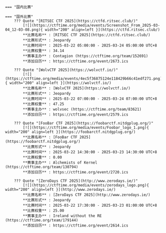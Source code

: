     === "国内比赛"
    
    === "国外比赛"
        ??? Quote "[RITSEC CTF 2025](https://ctfd.ritsec.club/)"  
            [![](https://ctftime.org/media/events/Screenshot_From_2025-03-04_12-03-08.png){ width="200" align=left }](https://ctfd.ritsec.club/)  
            **比赛名称** : [RITSEC CTF 2025](https://ctfd.ritsec.club/)  
            **比赛形式** : Jeopardy  
            **比赛时间** : 2025-03-22 05:00:00 - 2025-03-24 05:00:00 UTC+8  
            **比赛权重** : 34.14  
            **赛事主办** : Contagion (https://ctftime.org/team/152691)  
            **添加日历** : https://ctftime.org/event/2673.ics  
            
        ??? Quote "[WolvCTF 2025](https://wolvctf.io/)"  
            [![](https://ctftime.org/media/events/4ec5f36875124e118429b66c41edf271.png){ width="200" align=left }](https://wolvctf.io/)  
            **比赛名称** : [WolvCTF 2025](https://wolvctf.io/)  
            **比赛形式** : Jeopardy  
            **比赛时间** : 2025-03-22 07:00:00 - 2025-03-24 07:00:00 UTC+8  
            **比赛权重** : 47.25  
            **赛事主办** : wolvsec (https://ctftime.org/team/83621)  
            **添加日历** : https://ctftime.org/event/2579.ics  
            
        ??? Quote "[FooBar CTF 2025](https://foobarctf.nitdgplug.org/)"  
            [![](https://ctftime.org/media/events/Foobar_logo_1.png){ width="200" align=left }](https://foobarctf.nitdgplug.org/)  
            **比赛名称** : [FooBar CTF 2025](https://foobarctf.nitdgplug.org/)  
            **比赛形式** : Jeopardy  
            **比赛时间** : 2025-03-22 14:30:00 - 2025-03-23 14:30:00 UTC+8  
            **比赛权重** : 0.00  
            **赛事主办** : Alchemists of Kernel (https://ctftime.org/team/130794)  
            **添加日历** : https://ctftime.org/event/2720.ics  
            
        ??? Quote "[ZeroDays CTF 2025](http://www.zerodays.ie/)"  
            [![](https://ctftime.org/media/events/zerodays_logo.png){ width="200" align=left }](http://www.zerodays.ie/)  
            **比赛名称** : [ZeroDays CTF 2025](http://www.zerodays.ie/)  
            **比赛形式** : Jeopardy  
            **比赛时间** : 2025-03-22 17:30:00 - 2025-03-23 01:00:00 UTC+8  
            **比赛权重** : 25.00  
            **赛事主办** : Ireland without the RE (https://ctftime.org/team/179144)  
            **添加日历** : https://ctftime.org/event/2614.ics  
            